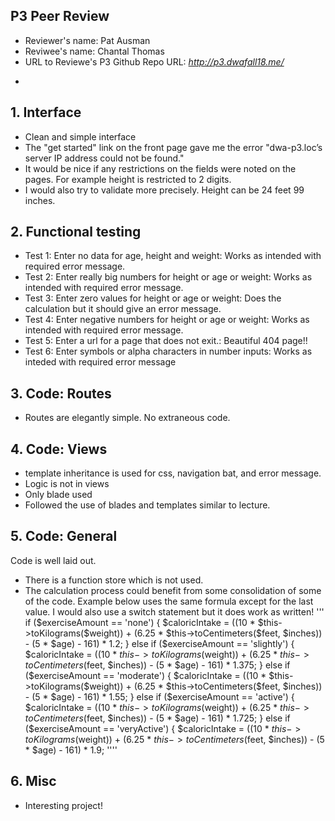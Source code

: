 ## P3 Peer Review

+ Reviewer's name:  Pat Ausman
+ Reviwee's name: Chantal Thomas
+ URL to Reviewe's P3 Github Repo URL: *http://p3.dwafall18.me/*

*


## 1. Interface
+ Clean and simple interface
+ The "get started" link on the front page gave me the error "dwa-p3.loc’s server IP address could not be found."
+ It would be nice if any restrictions on the fields were noted on the pages. For example height is restricted to 2 digits. 
+ I would also try to validate more precisely. Height can be 24 feet 99 inches.  


## 2. Functional testing
+ Test 1: Enter no data for age, height and weight:  Works as intended with required error message.
+ Test 2: Enter really big numbers for height or age or weight: Works as intended with required error message.
+ Test 3: Enter zero values for height or age or weight: Does the calculation but it should give an error message.
+ Test 4: Enter negative numbers for height or age or weight:  Works as intended with required error message.
+ Test 5: Enter a url for a page that does not exit.: Beautiful 404 page!!
+ Test 6: Enter symbols or alpha characters in number inputs: Works as inteded with required error message

## 3. Code: Routes
+ Routes are elegantly simple. No extraneous code.



## 4. Code: Views
+ template inheritance is used for css, navigation bat, and error message.
+ Logic is not in views
+ Only blade used
+ Followed the use of blades and templates similar to lecture.

## 5. Code: General
Code is well laid out.
+ There is a function store which is not used. 
+ The calculation process could benefit from some consolidation of some of the code. Example below uses the same formula except for the last value. I would also use a switch statement but it does work as written!
'''     if ($exerciseAmount == 'none') {
                $caloricIntake = ((10 * $this->toKilograms($weight)) + (6.25 * $this->toCentimeters($feet, $inches)) - (5 * $age) - 161) * 1.2;
            } else if ($exerciseAmount == 'slightly') {
                $caloricIntake = ((10 * $this->toKilograms($weight)) + (6.25 * $this->toCentimeters($feet, $inches)) - (5 * $age) - 161) * 1.375;
            } else if ($exerciseAmount == 'moderate') {
                $caloricIntake = ((10 * $this->toKilograms($weight)) + (6.25 * $this->toCentimeters($feet, $inches)) - (5 * $age) - 161) * 1.55;
            } else if ($exerciseAmount == 'active') {
                $caloricIntake = ((10 * $this->toKilograms($weight)) + (6.25 * $this->toCentimeters($feet, $inches)) - (5 * $age) - 161) * 1.725;
            } else if ($exerciseAmount == 'veryActive') {
                $caloricIntake = ((10 * $this->toKilograms($weight)) + (6.25 * $this->toCentimeters($feet, $inches)) - (5 * $age) - 161) * 1.9;
''''


## 6. Misc
+ Interesting project!
